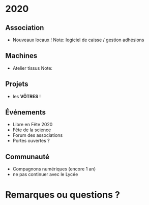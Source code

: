 # 2020


## Association
* Nouveaux locaux !
Note: logiciel de caisse / gestion adhésions


## Machines
* Atelier tissus
Note:


## Projets
* les **VÔTRES** !


## Événements
* Libre en Fête 2020
* Fête de la science
* Forum des associations
* Portes ouvertes ?


## Communauté
* Compagnons numériques (encore 1 an)
* ne pas continuer avec le Lycée


# Remarques ou questions ?
